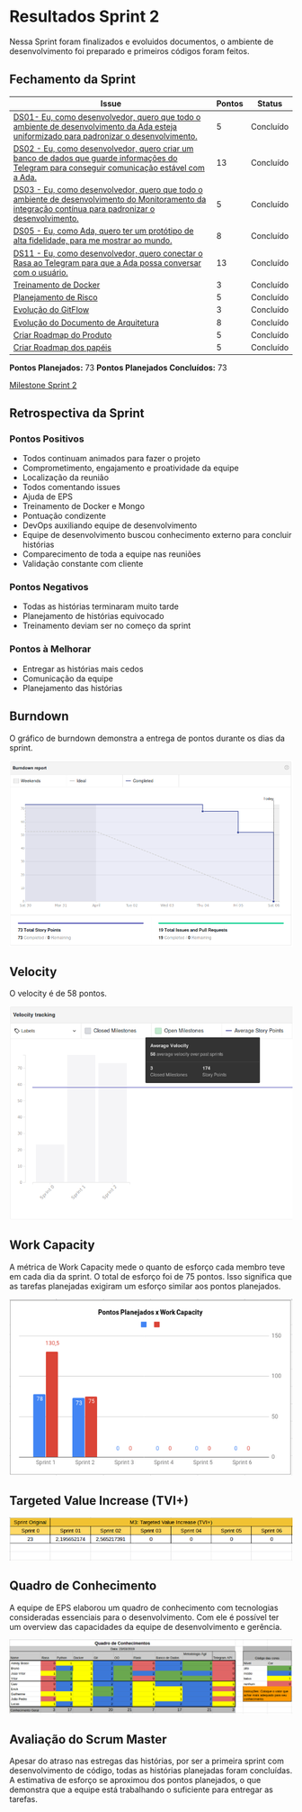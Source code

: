 # Resultados Sprint 2

Nessa Sprint foram finalizados e evoluidos documentos, o ambiente de desenvolvimento foi preparado e primeiros códigos foram feitos.

## Fechamento da Sprint

| Issue | Pontos | Status |
| ----- | ------ | ------ |
| [DS01- Eu, como desenvolvedor, quero que todo o ambiente de desenvolvimento da Ada esteja uniformizado para padronizar o desenvolvimento.](https://github.com/fga-eps-mds/2019.1-ADA/issues/52) | 5 | Concluído |
| [DS02 - Eu, como desenvolvedor, quero criar um banco de dados que guarde informações do Telegram para conseguir comunicação estável com a Ada.](https://github.com/fga-eps-mds/2019.1-ADA/issues/54) | 13 | Concluído |
| [DS03 - Eu, como desenvolvedor, quero que todo o ambiente de desenvolvimento do Monitoramento da integração contínua para padronizar o desenvolvimento.](https://github.com/fga-eps-mds/2019.1-ADA/issues/53) | 5 | Concluído |
| [DS05 - Eu, como Ada, quero ter um protótipo de alta fidelidade, para me mostrar ao mundo.](https://github.com/fga-eps-mds/2019.1-ADA/issues/55) | 8 | Concluído |
| [DS11 - Eu, como desenvolvedor, quero conectar o Rasa ao Telegram para que a Ada possa conversar com o usuário.](https://github.com/fga-eps-mds/2019.1-ADA/issues/56) | 13 | Concluído |
| [Treinamento de Docker](https://github.com/fga-eps-mds/2019.1-ADA/issues/57) | 3 | Concluído |
| [Planejamento de Risco](https://github.com/fga-eps-mds/2019.1-ADA/issues/58) | 5 | Concluído |
| [Evolução do GitFlow](https://github.com/fga-eps-mds/2019.1-ADA/issues/59) | 3 | Concluído |
| [Evolução do Documento de Arquitetura](https://github.com/fga-eps-mds/2019.1-ADA/issues/60) | 8 | Concluído |
| [Criar Roadmap do Produto](https://github.com/fga-eps-mds/2019.1-ADA/issues/61) | 5 | Concluído |
| [Criar Roadmap dos papéis](https://github.com/fga-eps-mds/2019.1-ADA/issues/62) | 5 | Concluído |

__Pontos Planejados:__ 73
__Pontos Planejados Concluídos:__ 73


[Milestone Sprint 2](https://github.com/fga-eps-mds/2019.1-ADA/milestone/3)

## Retrospectiva da Sprint

### Pontos Positivos

* Todos continuam animados para fazer o projeto
* Comprometimento, engajamento e proatividade da equipe
* Localização da reunião
* Todos comentando issues
* Ajuda de EPS
* Treinamento de Docker e Mongo
* Pontuação condizente 
* DevOps auxiliando equipe de desenvolvimento
* Equipe de desenvolvimento buscou conhecimento externo para concluir histórias
* Comparecimento de toda a equipe nas reuniões
* Validação constante com cliente

### Pontos Negativos

* Todas as histórias terminaram muito tarde
* Planejamento de histórias equivocado
* Treinamento deviam ser no começo da sprint

### Pontos à Melhorar

* Entregar as histórias mais cedos
* Comunicação da equipe
* Planejamento das histórias

## Burndown

O gráfico de burndown demonstra a entrega de pontos durante os dias da sprint. 

![](../../assets/img/sprints/sprint2/burndown_sprint2.png)

## Velocity
O velocity é de 58 pontos.

![](../../assets/img/sprints/sprint2/velocity_sprint2.png)

## Work Capacity

A métrica de Work Capacity mede o quanto de esforço cada membro teve em cada dia da sprint. O total de esforço foi de 75 pontos. Isso significa que as tarefas planejadas exigiram um esforço similar aos pontos planejados.

![](../../assets/img/sprints/sprint2/work_capacity_sprint2.png)


## Targeted Value Increase (TVI+)

![](../../assets/img/sprints/sprint2/tvi_sprint2.png)

## Quadro de Conhecimento

A equipe de EPS elaborou um quadro de conhecimento com tecnologias consideradas essenciais para o desenvolvimento. Com ele é possível ter um overview das capacidades da equipe de desenvolvimento e gerência. 

![](../../assets/img/sprints/sprint2/quadro_de_conhecimentos_sprint2.png)

## Avaliação do Scrum Master

Apesar do atraso nas estregas das histórias, por ser a primeira sprint com desenvolvimento de código, todas as histórias planejadas foram concluídas. A estimativa de esforço se aproximou dos pontos planejados, o que demonstra que a equipe está trabalhando o suficiente para entregar as tarefas.